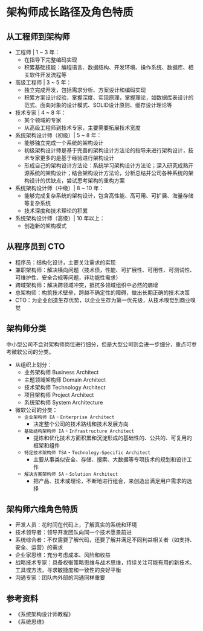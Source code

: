 # 架构师成长路径及角色特质

## 从工程师到架构师

- 工程师 | 1 ~ 3 年：
    - 在指导下完整编码实现
    - 积累基础技能：编程语言、数据结构、开发环境、操作系统、数据库、相关软件开发流程等
- 高级工程师 | 3 ~ 5 年：
    - 独立完成开发，包括需求分析、方案设计和编码实现
    - 积累方案设计经验，掌握深度、实现原理，掌握理论，如数据库表设计的范式、面向对象的设计模式、SOLID设计原则、缓存设计理论等
- 技术专家 | 4 ~ 8 年：
    - 某个领域的专家
    - 从高级工程师到技术专家，主要需要拓展技术宽度
- 系统架构设计师（初级）| 5 ~ 8 年：
    - 能够独立完成一个系统的架构设计
    - 初级架构设计师是基于完善的架构设计方法论的指导来进行架构设计，技术专家更多的是基于经验进行架构设计
    - 形成自己的架构设计方法论：系统学习架构设计方法论；深入研究成熟开源系统的架构设计；结合架构设计方法论，分析总结并公司各种系统的架构设计的优缺点，尝试思考架构的重构方案
- 系统架构设计师（中级）| 8 ~ 10 年：
    - 能够完成复杂系统的架构设计，包含高性能、高可用、可扩展、海量存储等复杂系统
    - 技术深度和技术理论的积累
- 系统架构设计师（高级）| 10 年以上：
    - 创造新的架构模式

## 从程序员到 CTO

- 程序员：结构化设计，主要关注需求的实现
- 兼职架构师：解决横向问题（技术债，性能、可扩展性、可用性、可测试性、可维护性、安全合规等问题，非功能性需求）
- 跨域架构师：解决跨领域冲突，抵抗多领域组织中必然的熵增
- 总架构师：构筑技术壁垒，跨越不确定性的障碍，做出长期正确的技术决策
- CTO：为企业创造生存优势，以企业生存为第一优先级，从技术嗅觉到商业嗅觉


## 架构师分类

中小型公司不会对架构师岗位进行细分，但是大型公司则会进一步细分，重点可参考微软公司的分类。

- 从组织上划分：
    - 业务架构师 Business Architect
    - 主题领域架构师 Domain Architect
    - 技术架构师 Technology Architect
    - 项目架构师 Project Architect
    - 系统架构师 System Architecture
- 微软公司的分类：
    - `企业架构师 EA` - `Enterprise Architect`
        - 决定整个公司的技术路线和技术发展方向
    - `基础结构架构师 IA` - `Infrastructure Architect`
        - 提炼和优化技术方面积累和沉淀形成的基础性的、公共的、可复用的框架和组件
    - `特定技术架构师 TSA` - `Technology-Specific Architect`
        - 主要从事类似安全、存储、搜索、大数据等专项技术的规划和设计工作
    - `解决方案架构师 SA` - `Solution Architect`
        - 把产品、技术或理论，不断地进行组合，来创造出满足用户需求的选择


## 架构师六维角色特质

- 开发人员：花时间在代码上，了解真实的系统和环境
- 技术领导者：领导开发团队向同一个技术愿景前进
- 系统综合者：不仅需要了解代码，还要了解并满足不同利益相关者（如支持、安全、运营）的需求
- 企业家思维：充分考虑成本、风险和收益
- 战略技术专家：具备权衡策略思维与战术思维，持续关注可能有用的新技术、工具或方法，寻求敏捷度和一致性的良好平衡
- 沟通专家：团队内外部的沟通同样重要


## 参考资料

- 《系统架构设计师教程》
- 《系统思维》